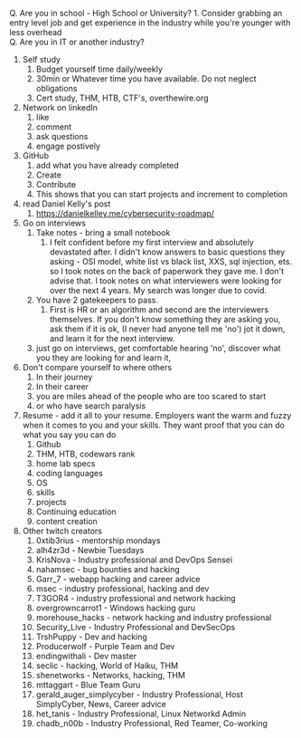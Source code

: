 Q. Are you in school - High School or University?
	1. Consider grabbing an entry level job and get experience in the industry while you're younger with less overhead  
Q. Are you in IT or another industry?
1. Self study
	1. Budget yourself time daily/weekly 
	2. 30min or Whatever time you have available. Do not neglect obligations
	3. Cert study, THM, HTB, CTF's, overthewire.org
2. Network on linkedIn
	1. like
	2. comment
	3. ask questions
	4. engage postively
3. GitHub
	1. add what you have already completed
	2. Create
	3. Contribute
	4. This shows that you can start projects and increment to completion
4. read Daniel Kelly's post 
	1. https://danielkelley.me/cybersecurity-roadmap/ 
5. Go on interviews
	1. Take notes - bring a small notebook
		1. I felt confident before my first interview and absolutely devastated after. I didn't know answers to basic questions they asking - OSI model, white list vs black list, XXS, sql injection, ets.  so I took notes on the back of paperwork they gave me. I don't advise that. I took notes on what interviewers were looking for over the next 4 years. My search was longer due to covid. 
	2. You have 2 gatekeepers to pass. 
		1. First is HR or an algorithm and second are the interviewers themselves. If you don't know something they are asking you, ask them if it is ok, (I never had anyone tell me 'no') jot it down, and learn it for the next interview.
	3. just go on interviews, get comfortable hearing 'no', discover what you they are looking for and learn it,
6. Don't compare yourself to where others 
	1. In their journey
	2. In their career
	3. you are miles ahead of the people who are too scared to start
	4. or who have search paralysis
7. Resume - add it all to your resume. Employers want the warm and fuzzy when it comes to you and your skills. They want proof that you can do what you say you can do
	1. Github
	2. THM, HTB, codewars rank
	3. home lab specs
	4. coding languages
	5. OS 
	6. skills
	7. projects
	8. Continuing education
	9. content creation
8. Other twitch creators
	1. 0xtib3rius - mentorship mondays
	2. alh4zr3d - Newbie Tuesdays
	3. KrisNova - Industry professional and DevOps Sensei
	4. nahamsec - bug bounties and hacking
	5. Garr_7 - webapp hacking and career advice
	6. msec - industry professional, hacking and dev
	7. T3GOR4 - industry professional and network hacking
	8. overgrowncarrot1 - Windows hacking guru
	9. morehouse_hacks - network hacking and industry professional 
	10. Security_Live - Industry Professional and DevSecOps
	11. TrshPuppy - Dev and hacking 
	12. Producerwolf - Purple Team and Dev
	13. endingwithali - Dev master
	14. seclic - hacking, World of Haiku, THM
	15. shenetworks - Networks, hacking, THM
	16. mttaggart - Blue Team Guru
	17. gerald_auger_simplycyber - Industry Professional, Host SimplyCyber, News, Career advice 
	18. het_tanis - Industry Professional, Linux Networkd Admin
	19. chadb_n00b - Industry Professional, Red Teamer, Co-working

